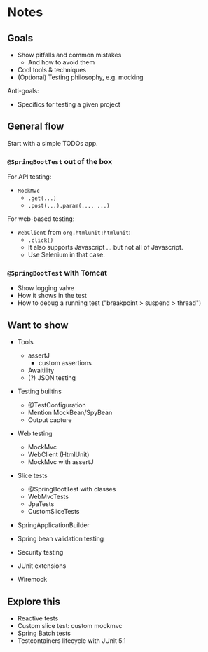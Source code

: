 # Notes

## Goals

- Show pitfalls and common mistakes
    - And how to avoid them
- Cool tools & techniques
- (Optional) Testing philosophy, e.g. mocking

Anti-goals:

- Specifics for testing a given project


## General flow

Start with a simple TODOs app.

### `@SpringBootTest` out of the box

For API testing:

- `MockMvc`
  - `.get(...)`
  - `.post(...).param(..., ...)`

For web-based testing:

- `WebClient` from `org.htmlunit:htmlunit`:
  - `.click()`
  - It also supports Javascript ... but not all of Javascript.
  - Use Selenium in that case.

### `@SpringBootTest` with Tomcat

- Show logging valve
- How it shows in the test
- How to debug a running test ("breakpoint > suspend > thread")

## Want to show

- Tools
    - assertJ
        - custom assertions
    - Awaitility
    - (?) JSON testing

- Testing builtins
    - @TestConfiguration
    - Mention MockBean/SpyBean
    - Output capture

- Web testing
    - MockMvc
    - WebClient (HtmlUnit)
    - MockMvc with assertJ

- Slice tests
    - @SpringBootTest with classes
    - WebMvcTests
    - JpaTests
    - CustomSliceTests

- SpringApplicationBuilder

- Spring bean validation testing

- Security testing

- JUnit extensions
- Wiremock

## Explore this

- Reactive tests
- Custom slice test: custom mockmvc
- Spring Batch tests
- Testcontainers lifecycle with JUnit 5.1
